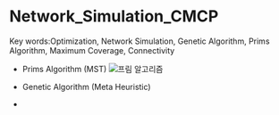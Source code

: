 # Network_Simulation_CMCP
Key words:Optimization, Network Simulation, Genetic Algorithm, Prims Algorithm, Maximum Coverage, Connectivity

- Prims Algorithm (MST)
![프림 알고리즘](https://github.com/kimtoto23/Network_Simulation_CMCP/assets/76726655/75aa889c-7881-4ae9-911d-c8fa55899243)

- Genetic Algorithm (Meta Heuristic)

- 
